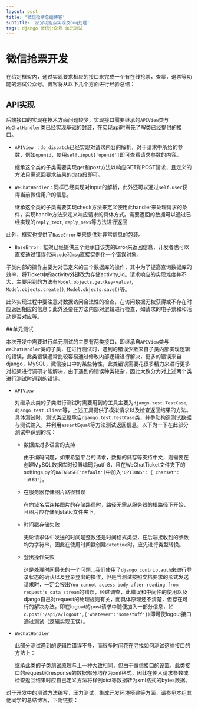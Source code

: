 ```yaml
---
layout: post
title: '微信抢票总结博客'
subtitle: '部分功能点实现及bug处理'
tsgs: django 微信公众号 单元测试
---
```


# 微信抢票开发

在给定框架内，通过实现要求相应的接口来完成一个有在线抢票，查票，退票等功能的测试公众号。博客将从以下几个方面进行经验总结：

## API实现

后端接口的实现在技术方面问题较少，实现接口需要继承的`APIView`类与`WeChatHandler`类已经实现基础的封装，在实现api时需先了解类已经提供的接口。

* `APIView ` : `do_dispatch`已经实现对请求内容的解析，对于请求中所给的参数，例如`openid`，使用`self.input['openid']`即可查看请求参数的内容。

  继承这个类的子类需要实现get和post方法以响应GET和POST请求，且定义的方法只需返回要求结果的data段即可。

* `WeChatHandler` : 同样已经实现对input的解析，此外还可以通过`self.user`获得当前微信用户的信息。

  继承这个类的子类需要实现check方法来定义使用此handler来处理请求的条件，实现handle方法来定义响应请求的具体方式。需要返回的数据可以通过已经实现的`reply_text`, `reply_news`等方法进行返回

此外，框架也提供了`BaseError`类来提供对异常信息的包装。

* `BaseError` : 框架已经提供三个继承自该类的Error来返回信息，开发者也可以直接通过错误代码`code`和`msg`直接实例化一个错误对象。

子类内部的操作主要为对已定义的三个数据库的操作，其中为了提高查询数据库的效率，将Ticket中的activity外键改为存储activity_id。请求响应的实现难度并不大，主要用到的方法有`Model.objects.get(key=value)`, `Model.objects.create()`, `Model.objects.save()`等。

此外实现过程中要注意对数据访问合法性的检查，在访问数据无权获得或不存在时应返回相应的信息；此外还要在方法内部对逻辑进行检查，如请求的电子票和和活动是否对应等。

##单元测试

本次开发中需要进行单元测试的主要有两类接口，即继承自`APIView`类与`WeChatHandler`类的子类，在进行测试时，遇到的错误少数来自子类内部实现逻辑的错误，此类错误通常比较容易通过修改内部逻辑进行解决，更多的错误来自django，MySQL，微信接口中的某些特性，此类错误需要花很多精力来进行更多对框架进行调研才能解决，由于遇到的错误种类较杂，因此大致分为对上述两个类进行测试时遇到的错误。

* `APIView`

  对继承此类的子类进行测试时需要用到的工具主要为`django.test.TestCase`, `django.test.Client`等，上述工具提供了模拟请求以及检查返回结果的方法。具体测试时，测试类应继承自`django.test.TestCase`类，并手动构造测试数据与测试输入，并利用`assertEqual`等方法测试返回信息。以下为一下在此部分测试中踩到的坑：

  * 数据库对多语言的支持

    由于编码问题，如果希望平台的请求，数据的储存等支持中文，则需要在创建MySQL数据库时设置编码为utf-8，且在WeChatTicket文件夹下的settings.py的`DATABASE['default']`中加入`'OPTIONS': {'charset': 'utf8'}`。

  * 在服务器存储图片路径错误

    在向域名后连接图片的存储路径时，路径无需从服务器的根路径下开始，且图片应存储到static文件夹下。

  * 时间戳存储失败

    无论请求体中发送的时间是整数还是时间格式类型，在后端接收到的参数均为字符串，因此在使用时间戳创建`datetime`时，应先进行类型转换。

  * 登出操作失败

    这是处理时间最长的一个问题…我们使用了`django.contrib.auth`来进行登录状态的确认以及登录登出的操作，但是当测试按照文档要求的形式发送请求时，一定会报出`You cannot access body after reading from request's data stream`的错误，经过调查，此错误和中间件的使用以及django自己对request的处理规则有关，而具体原理还不清楚，但存在可行的解决办法，即在logout的post请求中随便加入一部分信息，如`c.post('/api/a/logout',{'whatever':'somestuff'})`即可使logout接口通过测试（逻辑实现无误）。

* `WeChatHandler`

  此部分测试遇到的逻辑性错误不多，而很多时间花在寻找如何测试这些接口的方法上：

  继承此类的子类测试原理与上一种大致相同，但由于微信接口的设置，此类接口的request和response的数据部分均存为xml格式，因此在传入请求参数或检查返回结果时应自己定义方法将样例dict等数据转为xml格式的bytes数据。

对于开发中的测试方法编写，压力测试，集成开发环境搭建等方面，请参见本组其他同学的总结博客，下附链接：